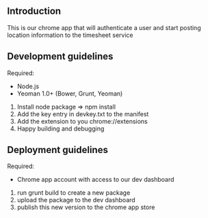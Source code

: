 ## Introduction

This is our chrome app that will authenticate a user and start posting location information to the timesheet service

## Development guidelines

Required:
- Node.js
- Yeoman 1.0+ (Bower, Grunt, Yeoman)

1. Install node package => npm install
2. Add the key entry in devkey.txt to the manifest
3. Add the extension to you chrome://extensions
4. Happy building and debugging

## Deployment guidelines

Required:
- Chrome app account with access to our dev dashboard

1. run grunt build to create a new package
2. upload the package to the dev dashboard
3. publish this new version to the chrome app store
